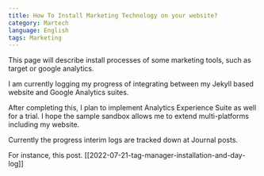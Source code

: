 ```yaml
---
title: How To Install Marketing Technology on your website?
category: Martech
language: English
tags: Marketing
---
```


This page will describe install processes of some marketing tools, such as target or google analytics. 

I am currently logging my progress of integrating between my Jekyll based website and Google Analytics suites. 

After completing this, I plan to implement Analytics Experience Suite as well for a trial. I hope the sample sandbox allows me to extend multi-platforms including my website. 

Currently the progress interim logs are tracked down at Journal posts. 

For instance, this post. [[2022-07-21-tag-manager-installation-and-day-log]]